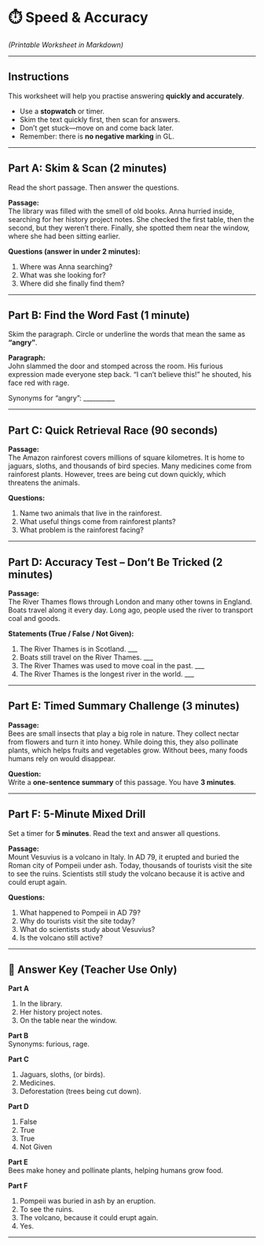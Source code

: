 # ⏱️ Speed & Accuracy  
*(Printable Worksheet in Markdown)*

---

## Instructions  
This worksheet will help you practise answering **quickly and accurately**.  
- Use a **stopwatch** or timer.  
- Skim the text quickly first, then scan for answers.  
- Don’t get stuck—move on and come back later.  
- Remember: there is **no negative marking** in GL.  

---

## Part A: Skim & Scan (2 minutes)  
Read the short passage. Then answer the questions.  

**Passage:**  
The library was filled with the smell of old books. Anna hurried inside, searching for her history project notes. She checked the first table, then the second, but they weren’t there. Finally, she spotted them near the window, where she had been sitting earlier.  

**Questions (answer in under 2 minutes):**  
1. Where was Anna searching?  
2. What was she looking for?  
3. Where did she finally find them?  

---

## Part B: Find the Word Fast (1 minute)  
Skim the paragraph. Circle or underline the words that mean the same as **“angry”**.  

**Paragraph:**  
John slammed the door and stomped across the room. His furious expression made everyone step back. “I can’t believe this!” he shouted, his face red with rage.  

Synonyms for “angry”: __________  

---

## Part C: Quick Retrieval Race (90 seconds)  
**Passage:**  
The Amazon rainforest covers millions of square kilometres. It is home to jaguars, sloths, and thousands of bird species. Many medicines come from rainforest plants. However, trees are being cut down quickly, which threatens the animals.  

**Questions:**  
1. Name two animals that live in the rainforest.  
2. What useful things come from rainforest plants?  
3. What problem is the rainforest facing?  

---

## Part D: Accuracy Test – Don’t Be Tricked (2 minutes)  
**Passage:**  
The River Thames flows through London and many other towns in England. Boats travel along it every day. Long ago, people used the river to transport coal and goods.  

**Statements (True / False / Not Given):**  
1. The River Thames is in Scotland. ___  
2. Boats still travel on the River Thames. ___  
3. The River Thames was used to move coal in the past. ___  
4. The River Thames is the longest river in the world. ___  

---

## Part E: Timed Summary Challenge (3 minutes)  
**Passage:**  
Bees are small insects that play a big role in nature. They collect nectar from flowers and turn it into honey. While doing this, they also pollinate plants, which helps fruits and vegetables grow. Without bees, many foods humans rely on would disappear.  

**Question:**  
Write a **one-sentence summary** of this passage. You have **3 minutes**.  

---

## Part F: 5-Minute Mixed Drill  
Set a timer for **5 minutes**. Read the text and answer all questions.  

**Passage:**  
Mount Vesuvius is a volcano in Italy. In AD 79, it erupted and buried the Roman city of Pompeii under ash. Today, thousands of tourists visit the site to see the ruins. Scientists still study the volcano because it is active and could erupt again.  

**Questions:**  
1. What happened to Pompeii in AD 79?  
2. Why do tourists visit the site today?  
3. What do scientists study about Vesuvius?  
4. Is the volcano still active?  

---

## 📝 Answer Key (Teacher Use Only)

**Part A**  
1. In the library.  
2. Her history project notes.  
3. On the table near the window.  

**Part B**  
Synonyms: furious, rage.  

**Part C**  
1. Jaguars, sloths, (or birds).  
2. Medicines.  
3. Deforestation (trees being cut down).  

**Part D**  
1. False  
2. True  
3. True  
4. Not Given  

**Part E**  
Bees make honey and pollinate plants, helping humans grow food.  

**Part F**  
1. Pompeii was buried in ash by an eruption.  
2. To see the ruins.  
3. The volcano, because it could erupt again.  
4. Yes.  

---
